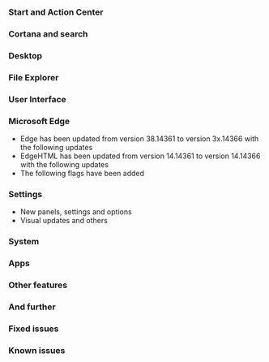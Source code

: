 ### Start and Action Center

### Cortana and search

### Desktop

### File Explorer

### User Interface

### Microsoft Edge
- Edge has been updated from version 38.14361 to version 3x.14366 with the following updates
- EdgeHTML has been updated from version 14.14361 to version 14.14366 with the following updates
- The following flags have been added

### Settings
- New panels, settings and options
- Visual updates and others

### System

### Apps

### Other features

### And further

### Fixed issues

### Known issues